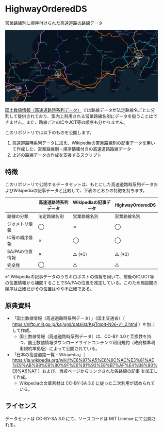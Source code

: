 # HighwayOrderedDS
営業路線別に順序付けられた高速道路の路線データ

![screenshot](./screenshot.png)

[国土数値情報（高速道路時系列データ）](https://nlftp.mlit.go.jp/ksj/gml/datalist/KsjTmplt-N06-v1_2.html) では路線データが法定路線名ごとに分割して提供されており、案内上利用される営業路線名別にデータを扱うことはできません。また、路線ごとのICやJCT等の順序も分かりません。

このリポジトリでは以下のものを公開します。

1. 高速道路時系列データに加え、Wikipediaの営業路線別の記事データを用いて作成した、営業路線別・順序情報付きの高速道路路線データ
2. 上述の路線データの作成を支援するスクリプト

## 特徴

このリポジトリで公開するデータセットは、もとにした高速道路時系列データおよびWikipediaの記事データと比較して、下表のとおりの特徴を持ちます。

|                 | 高速道路時系列データ | Wikipediaの記事データ | HighwayOrderedDS |
| --------------- | -------------------- | --------------------- | ---------------- |
| 路線の分類      | 法定路線名別         | 営業路線名別          | 営業路線名別     |
| ジオメトリ情報  | ◯                    | ✕                     | ◯                |
| IC等の順序情報  | ✕                    | ◯                     | ◯                |
| SA/PAの位置情報 | ✕                    | △ (※1)                | △ (※1)           |
| 完全性          | ◯                    | △                     | △                |

※1 Wikipediaの記事データのうちキロポストの情報を用いて、前後のIC/JCT等の位置情報から補間することでSA/PAの位置を推定している。このため施設間の順序は正確だがその位置はやや不正確である。

## 原典資料

* 「国土数値情報（高速道路時系列データ）」（国土交通省）（ https://nlftp.mlit.go.jp/ksj/gml/datalist/KsjTmplt-N06-v1_2.html ）を加工して作成。
  * 国土数値情報（高速道路時系列データ）は、CC-BY 4.0と互換性を持つ、国土数値情報ダウンロードサイトコンテンツ利用規約（政府標準利用規約準拠版）によって公開されている。
* 「日本の高速道路一覧 - Wikipedia」（ https://ja.wikipedia.org/wiki/%E6%97%A5%E6%9C%AC%E3%81%AE%E9%AB%98%E9%80%9F%E9%81%93%E8%B7%AF%E4%B8%80%E8%A6%A7 ）および、当該ページからリンクされた各路線の記事 を加工して作成。
  * Wikipediaの文章素材は CC-BY-SA 3.0 に従った二次利用が認められている。

## ライセンス

データセットは CC-BY-SA 3.0 にて、ソースコードは MIT License にて公開される。
